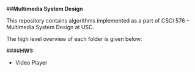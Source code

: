 ##**Multimedia System Design**

This repository contains algorithms implemented as a part of CSCI 576 - Multimedia System Design at USC.  

The high level overview of each folder is given below:

####**HW1:**   
* Video Player
